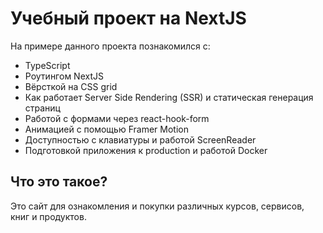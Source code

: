 # Учебный проект на NextJS

На примере данного проекта познакомился с:
- TypeScript
- Роутингом NextJS
- Вёрсткой на CSS grid
- Как работает Server Side Rendering (SSR) и статическая генерация страниц
- Работой с формами через react-hook-form
- Анимацией с помощью Framer Motion
- Доступностью с клавиатуры и работой ScreenReader
- Подготовкой приложения к production и работой Docker

## Что это такое?
Это сайт для ознакомления и покупки различных курсов, сервисов, книг и продуктов.
